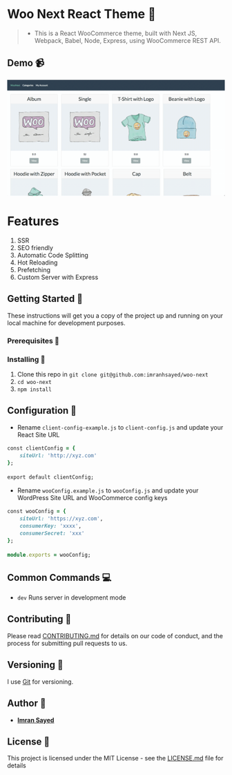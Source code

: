 # Woo Next React Theme :rocket:
> * This is a React WooCommerce theme, built with Next JS, Webpack, Babel, Node, Express, using WooCommerce REST API.

## Demo :video_camera:

![](demo-example.gif)

# Features

1. SSR
2. SEO friendly
3. Automatic Code Splitting
4. Hot Reloading
5. Prefetching
6. Custom Server with Express

## Getting Started :rocket:

These instructions will get you a copy of the project up and running on your local machine for development purposes.

### Prerequisites :page_facing_up:


### Installing :wrench:

1. Clone this repo in `git clone git@github.com:imranhsayed/woo-next`
2. `cd woo-next`
3. `npm install`

## Configuration :wrench:

* Rename `client-config-example.js` to `client-config.js` and update your React Site URL

```ruby
const clientConfig = {
	siteUrl: 'http://xyz.com'
};

export default clientConfig;
```


* Rename `wooConfig.example.js` to `wooConfig.js` and update your WordPress Site URL and WooCommerce config keys

```ruby
const wooConfig = {
	siteUrl: 'https://xyz.com',
	consumerKey: 'xxxx',
	consumerSecret: 'xxx'
};

module.exports = wooConfig;

```

## Common Commands :computer:

* `dev` Runs server in development mode

## Contributing :busts_in_silhouette:

Please read [CONTRIBUTING.md](https://gist.github.com/PurpleBooth/b24679402957c63ec426) for details on our code of conduct, and the process for submitting pull requests to us.

## Versioning :bookmark_tabs:

I use [Git](https://github.com/) for versioning. 

## Author :bust_in_silhouette:

* **[Imran Sayed](https://codeytek.com)**

## License :page_with_curl:

This project is licensed under the MIT License - see the [LICENSE.md](LICENSE.md) file for details
